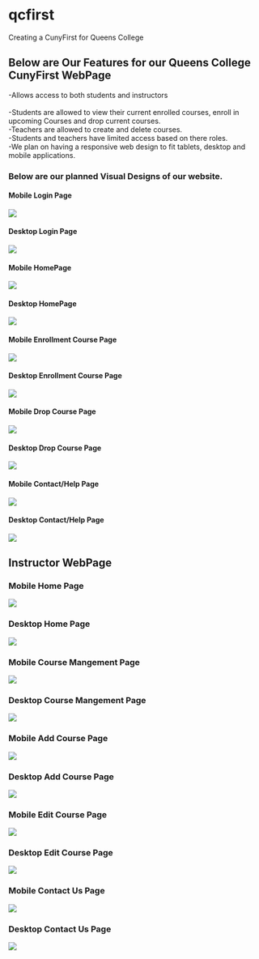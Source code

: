 # qcfirst
Creating a CunyFirst for Queens College
## Below are Our Features for our Queens College CunyFirst WebPage
-Allows access to both students and instructors<br/><br/>
  -Students are allowed to view their current enrolled courses, enroll in upcoming Courses and drop current courses.<br/>
  -Teachers are allowed to create and delete courses.<br/>
  -Students and teachers have limited access based on there roles.<br/>
  -We plan on having a responsive web design to fit tablets, desktop and mobile applications.<br/>
  
  ### Below are our planned Visual Designs of our website.
   
#### Mobile Login Page
![](MobileLockscreen.png)

#### Desktop Login Page
![](DesktopLockscreen.png)

#### Mobile HomePage
  
  ![](MobileHome.jpeg)


   #### Desktop HomePage
  
  ![](DesktopHome.jpeg)
  
  
   #### Mobile Enrollment Course Page
   
   ![](MobileEnroll.jpeg)

  #### Desktop Enrollment Course Page
  
  ![](DesktopEnroll.jpeg)
  
  #### Mobile Drop Course Page

![](MobileDrop.jpeg)

#### Desktop Drop Course Page

![](DesktopDrop.jpeg)

#### Mobile Contact/Help Page

![](MobileContact.jpeg)

#### Desktop Contact/Help Page

![](DesktopContact.jpeg)

## Instructor WebPage

### Mobile Home Page

![](Moblie_Home_Page.png)

### Desktop Home Page

![](Desktopp_Home_Page.png)

### Mobile Course Mangement  Page

![](Moblie_Course_Management_Page.png)

### Desktop Course Mangement  Page

![](Desktop_Course_Management.png)

### Mobile Add Course  Page

![](Moblie_Add_Page.png)

### Desktop Add Course  Page

![](Desktop_Add_Page.png)

### Mobile Edit Course  Page

![](Moblie_Edit_Page.png)

### Desktop Edit Course  Page

![](Desktop_Edit_Page.png)

### Mobile Contact Us  Page

![](Moblie_Contact_Us_Page.png)

### Desktop Contact Us  Page

![](Desktop_Contact_Us_Page.png)



